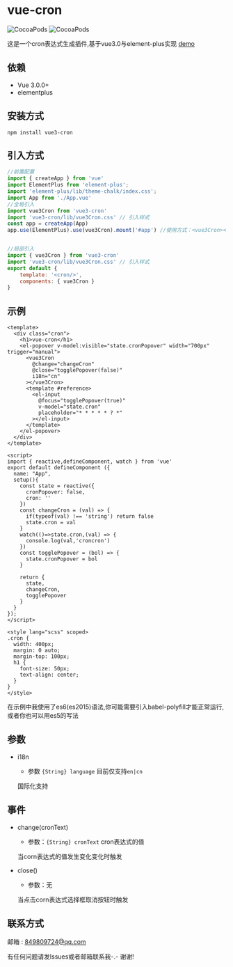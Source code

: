 # vue-cron

![CocoaPods](https://img.shields.io/npm/dt/vue3-cron.svg)
![CocoaPods](https://img.shields.io/npm/v/vue3-cron.svg)


这是一个cron表达式生成插件,基于vue3.0与element-plus实现
[demo](https://1615450788.github.io/vue-cron/dist/index)


## 依赖
- Vue 3.0.0+
- elementplus

## 安装方式
```
npm install vue3-cron
```

## 引入方式
```javascript
//前置配置
import { createApp } from 'vue'
import ElementPlus from 'element-plus';
import 'element-plus/lib/theme-chalk/index.css';
import App from './App.vue'
//全局引入
import vue3Cron from 'vue3-cron' 
import 'vue3-cron/lib/vue3Cron.css' // 引入样式
const app = createApp(App)
app.use(ElementPlus).use(vue3Cron).mount('#app') //使用方式：<vue3Cron></vue3Cron>


//局部引入
import { vue3Cron } from 'vue3-cron'
import 'vue3-cron/lib/vue3Cron.css' // 引入样式
export default {
    template: '<cron/>',
    components: { vue3Cron }
}
```

## 示例
```vue
<template>
  <div class="cron">
    <h1>vue-cron</h1>
    <el-popover v-model:visible="state.cronPopover" width="700px" trigger="manual">
      <vue3Cron
        @change="changeCron"
        @close="togglePopover(false)"
        i18n="cn"
      ></vue3Cron>
      <template #reference>
        <el-input
          @focus="togglePopover(true)"
          v-model="state.cron"
          placeholder="* * * * * ? *"
        ></el-input>
      </template>
    </el-popover>
  </div>
</template>

<script>
import { reactive,defineComponent, watch } from 'vue'
export default defineComponent ({
  name: "App",
  setup(){
    const state = reactive({
      cronPopover: false,
      cron: ''
    })
    const changeCron = (val) => {
      if(typeof(val) !== 'string') return false
      state.cron = val
    }
    watch(()=>state.cron,(val) => {
      console.log(val,'croncron')
    })
    const togglePopover = (bol) => {
      state.cronPopover = bol
    }
    
    return {
      state,
      changeCron,
      togglePopover
    }
  }
});
</script>

<style lang="scss" scoped>
.cron {
  width: 400px;
  margin: 0 auto;
  margin-top: 100px;
  h1 {
    font-size: 50px;
    text-align: center;
  }
}
</style>

```

在示例中我使用了es6(es2015)语法,你可能需要引入babel-polyfill才能正常运行,或者你也可以用es5的写法

## 参数

- i18n

    - 参数 `{String} language` 目前仅支持`en|cn`
    
    国际化支持

## 事件
- change(cronText)

    - 参数：`{String} cronText` cron表达式的值
    
    当corn表达式的值发生变化变化时触发
    
- close()

    - 参数：无
    
    当点击corn表达式选择框取消按钮时触发
    
## 联系方式

邮箱 : 849809724@qq.com

有任何问题请发Issues或者邮箱联系我-.-  谢谢!